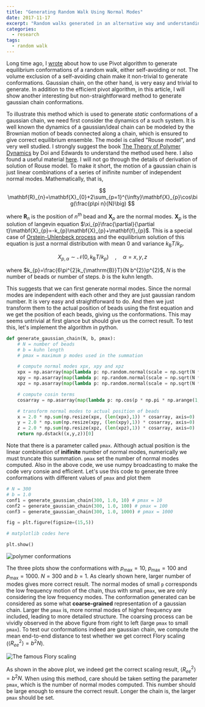 ```yaml
---
title: "Generating Random Walk Using Normal Modes"
date: 2017-11-17
excerpt: "Random walks generated in an alternative way and understanding Rouse model. Long time ago, I wrote about how to use Pivot algorithm to generate equilibrium conformations of a random walk, either self-avoiding or not. The volume exclusion of a self-avoiding chain make it non-trivial to generate conformations. Gaussian chain, on the other hand, is very easy and trivial to generate. In addition to the efficient pivot algorithm, in this article, I will show another interesting but non-straightforward method to generate gaussian chain conformations"
categories:
  - research
tags:
  - random walk
---
```



Long time ago, I [wrote](https://biophyenvpol.wordpress.com/2014/11/13/pivot-algorithm-of-self-avoiding-chain-using-python-and-cython/) about how to use Pivot algorithm to generate equilibrium conformations of a random walk, either self-avoiding or not. The volume exclusion of a self-avoiding chain make it non-trivial to generate conformations. Gaussian chain, on the other hand, is very easy and trivial to generate. In addition to the efficient pivot algorithm, in this article, I will show another interesting but non-straightforward method to generate gaussian chain conformations.

To illustrate this method which is used to generate _static_ conformations of a gaussian chain, we need first consider the dynamics of a such system. It is well known the dynamics of a gaussian/ideal chain can be modeled by the Brownian motion of beads connected along a chain, which is ensured to give correct equilibrium ensemble. The model is called "Rouse model", and very well studied. I strongly suggest the book [The Theory of Polymer Dynamics](https://www.goodreads.com/book/show/166512.The_Theory_of_Polymer_Dynamics) by Doi and Edwards to understand the method used here. I also found a useful material [here](http://padding.awardspace.com/polymerdynamics_Padding_part1.pdf). I will not go through the details of derivation of solution of Rouse model. To make it short, the motion of a gaussian chain is just linear combinations of a series of inifinite number of independent normal modes. Mathematically, that is,

$$
\mathbf{R}_{n}=\mathbf{X}_{0}+2\sum_{p=1}^{\infty}\mathbf{X}_{p}\cos\big(\frac{p\pi n}{N}\big)
$$

where $\mathbf{R}_{n}$ is the position of $n^{th}$ bead and $\mathbf{X}_{p}$ are the normal modes. $\mathbf{X}_{p}$ is the solution of langevin equation $\xi_{p}\frac{\partial}{\partial t}\mathbf{X}_{p}=-k_{p}\mathbf{X}_{p}+\mathbf{f}_{p}$. This is a special case of [Orstein-Uhlenbeck process](https://en.wikipedia.org/wiki/Ornstein–Uhlenbeck_process) and the equilibrium solution of this equation is just a normal distribution with mean $0$ and variance $k_{\mathrm{B}}T/k_{p}$.

$$
X_{p,\alpha}\sim \mathcal{N}(0,k_{\mathrm{B}}T/k_{p})\quad, \quad\alpha=x,y,z
$$

where $k_{p}=\frac{6\pi^{2}k_{\mathrm{B}}T}{N b^{2}}p^{2}$, $N$ is the number of beads or number of steps. $b$ is the kuhn length.

This suggests that we can first generate normal modes. Since the normal modes are independent with each other and they are just gaussian random number. It is very easy and straightforward to do. And then we just transform them to the actual position of beads using the first equation and we get the position of each beads, giving us the conformations. This may seems untrivial at first glance but should give us the correct result. To test this, let's implement the algorithm in python.

```python
def generate_gaussian_chain(N, b, pmax):
    # N = number of beads
    # b = kuhn length
    # pmax = maximum p modes used in the summation

    # compute normal modes xpx, xpy and xpz
    xpx = np.asarray(map(lambda p: np.random.normal(scale = np.sqrt(N * b**2.0/(6 * np.pi**2.0 * p**2.0))), xrange(1, pmax+1)))
    xpy = np.asarray(map(lambda p: np.random.normal(scale = np.sqrt(N * b**2.0/(6 * np.pi**2.0 * p**2.0))), xrange(1, pmax+1)))
    xpz = np.asarray(map(lambda p: np.random.normal(scale = np.sqrt(N * b**2.0/(6 * np.pi**2.0 * p**2.0))), xrange(1, pmax+1)))

    # compute cosin terms
    cosarray = np.asarray(map(lambda p: np.cos(p * np.pi * np.arange(1, N+1)/N), xrange(1, pmax+1)))

    # transform normal modes to actual position of beads
    x = 2.0 * np.sum(np.resize(xpx, (len(xpx),1)) * cosarray, axis=0)
    y = 2.0 * np.sum(np.resize(xpy, (len(xpy),1)) * cosarray, axis=0)
    z = 2.0 * np.sum(np.resize(xpz, (len(xpz),1)) * cosarray, axis=0)
    return np.dstack((x,y,z))[0]
```

Note that there is a parameter called `pmax`. Although actual position is the linear combination of **inifinite** number of normal modes, numerically we must truncate this summation. `pmax` set the number of normal modes computed. Also in the above code, we use numpy broadcasting to make the code very consie and efficient. Let's use this code to generate three conformations with different values of `pmax` and plot them

```python
# N = 300
# b = 1.0
conf1 = generate_gaussian_chain(300, 1.0, 10) # pmax = 10
conf2 = generate_gaussian_chain(300, 1.0, 100) # pmax = 100
conf3 = generate_gaussian_chain(300, 1.0, 1000) # pmax = 1000

fig = plt.figure(figsize=(15,5))

# matplotlib codes here

plt.show()
```

![polymer conformations](https://i.imgur.com/4mxmVAY.png)

The three plots show the conformations with $p_{\mathrm{max}}=10$, $p_{\mathrm{max}}=100$ and $p_{\mathrm{max}}=1000$. $N=300$ and $b=1$. As clearly shown here, larger number of modes gives more correct result. The normal modes of small `p` corresponds the low frequency motion of the chain, thus with small `pmax`, we are only considering the low frequency modes. The conformation generated can be considered as some what **coarse-grained** representation of a gaussian chain. Larger the `pmax` is, more normal modes of higher frequency are included, leading to more detailed structure. The coarsing process can be vividly observed in the above figure from right to left (large `pmax` to small `pmax`). To test our conformations indeed are gaussian chain, we compute the mean end-to-end distance to test whether we get correct Flory scaling ($\langle R_{ee}^{2}\rangle = b^{2}N$).

![The famous Flory scaling](https://i.imgur.com/vGmOBMF.png)

As shown in the above plot, we indeed get the correct scaling result, $\langle R_{ee}^{2}\rangle = b^{2}N$. When using this method, care should be taken setting the parameter `pmax`, which is the number of normal modes computed. This number should be large enough to ensure the correct result. Longer the chain is, the larger `pmax` should be set.
